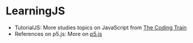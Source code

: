 # LearningJS

- TutorialJS: More studies topics on JavaScript from [The Coding Train](https://www.youtube.com/watch?v=HerCR8bw_GE&list=PLRqwX-V7Uu6Zy51Q-x9tMWIv9cueOFTFA)
- References on p5.js: More on [p5.js](https://p5js.org/)